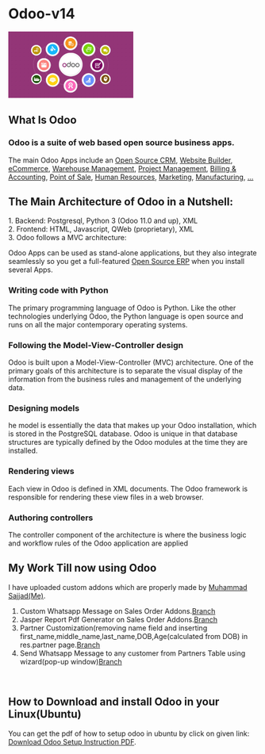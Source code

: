 # Odoo-v14
<img width="50%" src="Odoo-Apps.png" align="cnter" />
<br>
<h2>What Is Odoo</h2>
<h3>Odoo is a suite of web based open source business apps.</h3>

The main Odoo Apps include an <a href="https://www.odoo.com/page/crm">Open Source CRM</a>,
<a href="https://www.odoo.com/page/website-builder">Website Builder</a>,
<a href="https://www.odoo.com/page/e-commerce">eCommerce</a>,
<a href="https://www.odoo.com/page/warehouse">Warehouse Management</a>,
<a href="https://www.odoo.com/page/project-management">Project Management</a>,
<a href="https://www.odoo.com/page/accounting">Billing &amp; Accounting</a>,
<a href="https://www.odoo.com/page/point-of-sale">Point of Sale</a>,
<a href="https://www.odoo.com/page/employees">Human Resources</a>,
<a href="https://www.odoo.com/page/lead-automation">Marketing</a>,
<a href="https://www.odoo.com/page/manufacturing">Manufacturing</a>,
<a href="https://www.odoo.com/#apps">...</a>
  

<h2>The Main Architecture of Odoo in a Nutshell:</h2>
1. Backend: Postgresql, Python 3 (Odoo 11.0 and up), XML
<br>
2. Frontend: HTML, Javascript, QWeb (proprietary), XML
<br>
3. Odoo follows a MVC architecture:

Odoo Apps can be used as stand-alone applications, but they also integrate seamlessly so you get
a full-featured <a href="https://www.odoo.com">Open Source ERP</a> when you install several Apps.

<h3>Writing code with Python</h3>
The primary programming language of Odoo is Python. Like the other technologies underlying Odoo, the Python language is open source and runs on all the major contemporary operating systems.

<h3>Following the Model-View-Controller design</h3>
Odoo is built upon a Model-View-Controller (MVC) architecture. One of the primary goals of this architecture is to separate the visual display of the information from the business rules and management of the underlying data.

<h3>Designing models</h3>
he model is essentially the data that makes up your Odoo installation, which is stored in the PostgreSQL database. Odoo is unique in that database structures are typically defined by the Odoo modules at the time they are installed.

<h3>Rendering views</h3>
Each view in Odoo is defined in XML documents. The Odoo framework is responsible for rendering these view files in a web browser. 

<h3>Authoring controllers</h3>
The controller component of the architecture is where the business logic and workflow rules of the Odoo application are applied

<br>


<h2>My Work Till now using Odoo</h2>
I have uploaded custom addons which are properly made by <a href="https://github.com/sajjad-yousuf-96">Muhammad Sajjad(Me)</a>.

1. Custom Whatsapp Message on Sales Order Addons.<a href="https://github.com/sajjad-yousuf-96/Odoo-v14/tree/custom_messsage">Branch</a>
2. Jasper Report Pdf Generator on Sales Order Addons.<a href="https://github.com/sajjad-yousuf-96/Odoo-v14/tree/msy_jasper_report">Branch</a>
3. Partner Customization(removing name field and inserting first_name,middle_name,last_name,DOB,Age(calculated from DOB) in res.partner page.<a href="https://github.com/sajjad-yousuf-96/Odoo-v14/tree/partner-customization">Branch</a>
4. Send Whatsapp Message to any customer from Partners Table using wizard(pop-up window)<a href="https://github.com/sajjad-yousuf-96/Odoo-v14/tree/contact_whatsapp_message">Branch</a>
<br>

<h2>How to Download and install Odoo in your Linux(Ubuntu)</h2>
You can get the pdf of how to setup odoo in ubuntu by click on given link:
<a href="https://github.com/sajjad-yousuf-96/Odoo-v14/blob/main/Odoo%20Setup.pdf" download>Download Odoo Setup Instruction PDF</a>.





